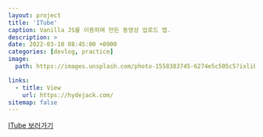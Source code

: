 ```yaml
---
layout: project
title: 'ITube'
caption: Vanilla JS를 이용하여 만든 동영상 업로드 앱.
description: >
date: 2022-03-10 08:45:00 +0900
categories: [devlog, practice]  
image: 
  path: https://images.unsplash.com/photo-1558383745-6274e5c505c5?ixlib=rb-4.0.3&ixid=MnwxMjA3fDB8MHxwaG90by1wYWdlfHx8fGVufDB8fHx8&auto=format&fit=crop&w=1065&q=80

links:
  - title: View
    url: https://hydejack.com/
sitemap: false
---
```


<a href="https://itube-reloaded.herokuapp.com" target="_blank">ITube 보러가기
